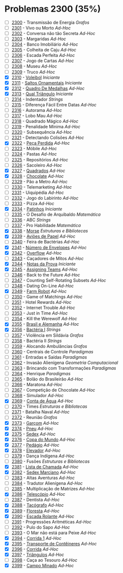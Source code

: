 # Problemas 2300 (35%)

- [ ]  [2300](https://www.beecrowd.com.br/judge/pt/problems/view/2300) - Transmissão de Energia *Grafos*
- [ ]  [2301](https://www.beecrowd.com.br/judge/pt/problems/view/2301) - Vivo ou Morto *Ad-Hoc*
- [ ]  [2302](https://www.beecrowd.com.br/judge/pt/problems/view/2302) - Conversa não tão Secreta *Ad-Hoc*
- [ ]  [2303](https://www.beecrowd.com.br/judge/pt/problems/view/2303) - Margaridas *Ad-Hoc*
- [ ]  [2304](https://www.beecrowd.com.br/judge/pt/problems/view/2304) - Banco Imobiliário *Ad-Hoc*
- [ ]  [2305](https://www.beecrowd.com.br/judge/pt/problems/view/2305) - Colheita de Caju *Ad-Hoc*
- [ ]  [2306](https://www.beecrowd.com.br/judge/pt/problems/view/2306) - Escada Perfeita *Ad-Hoc*
- [ ]  [2307](https://www.beecrowd.com.br/judge/pt/problems/view/2307) - Jogo de Cartas *Ad-Hoc*
- [ ]  [2308](https://www.beecrowd.com.br/judge/pt/problems/view/2308) - Museu *Ad-Hoc*
- [ ]  [2309](https://www.beecrowd.com.br/judge/pt/problems/view/2309) - Truco *Ad-Hoc*
- [x]  [2310](https://www.beecrowd.com.br/judge/pt/problems/view/2310) - [Voleibol](https://github.com/potigol/beecrowd/blob/master/src/2300/2310.poti) *Iniciante*
- [x]  [2311](https://www.beecrowd.com.br/judge/pt/problems/view/2311) - [Saltos Ornamentais](https://github.com/potigol/beecrowd/blob/master/src/2300/2311.poti) *Iniciante*
- [x]  [2312](https://www.beecrowd.com.br/judge/pt/problems/view/2312) - [Quadro De Medalhas](https://github.com/potigol/beecrowd/blob/master/src/2300/2312.poti) *Ad-Hoc*
- [x]  [2313](https://www.beecrowd.com.br/judge/pt/problems/view/2313) - [Qual Triângulo](https://github.com/potigol/beecrowd/blob/master/src/2300/2313.poti) *Iniciante*
- [ ]  [2314](https://www.beecrowd.com.br/judge/pt/problems/view/2314) - Indentador *Strings*
- [ ]  [2315](https://www.beecrowd.com.br/judge/pt/problems/view/2315) - Diferença Fácil Entre Datas *Ad-Hoc*
- [ ]  [2316](https://www.beecrowd.com.br/judge/pt/problems/view/2316) - Autorama *Ad-Hoc*
- [ ]  [2317](https://www.beecrowd.com.br/judge/pt/problems/view/2317) - Lobo Mau *Ad-Hoc*
- [ ]  [2318](https://www.beecrowd.com.br/judge/pt/problems/view/2318) - Quadrado Mágico *Ad-Hoc*
- [ ]  [2319](https://www.beecrowd.com.br/judge/pt/problems/view/2319) - Penalidade Mínima *Ad-Hoc*
- [ ]  [2320](https://www.beecrowd.com.br/judge/pt/problems/view/2320) - Subsequência *Ad-Hoc*
- [ ]  [2321](https://www.beecrowd.com.br/judge/pt/problems/view/2321) - Detectando Colisões *Ad-Hoc*
- [x]  [2322](https://www.beecrowd.com.br/judge/pt/problems/view/2322) - [Peça Perdida](https://github.com/potigol/beecrowd/blob/master/src/2300/2322.poti) *Ad-Hoc*
- [ ]  [2323](https://www.beecrowd.com.br/judge/pt/problems/view/2323) - Móbile *Ad-Hoc*
- [ ]  [2324](https://www.beecrowd.com.br/judge/pt/problems/view/2324) - Pastas *Ad-Hoc*
- [ ]  [2325](https://www.beecrowd.com.br/judge/pt/problems/view/2325) - Repositórios *Ad-Hoc*
- [ ]  [2326](https://www.beecrowd.com.br/judge/pt/problems/view/2326) - Sacoleiro *Ad-Hoc*
- [x]  [2327](https://www.beecrowd.com.br/judge/pt/problems/view/2327) - [Quadrados](https://github.com/potigol/beecrowd/blob/master/src/2300/2327.poti) *Ad-Hoc*
- [x]  [2328](https://www.beecrowd.com.br/judge/pt/problems/view/2328) - [Chocolate](https://github.com/potigol/beecrowd/blob/master/src/2300/2328.poti) *Ad-Hoc*
- [ ]  [2329](https://www.beecrowd.com.br/judge/pt/problems/view/2329) - Pão a Metro *Ad-Hoc*
- [ ]  [2330](https://www.beecrowd.com.br/judge/pt/problems/view/2330) - Telemarketing *Ad-Hoc*
- [ ]  [2331](https://www.beecrowd.com.br/judge/pt/problems/view/2331) - Uiquipédia *Ad-Hoc*
- [ ]  [2332](https://www.beecrowd.com.br/judge/pt/problems/view/2332) - Jogo do Labirinto *Ad-Hoc*
- [ ]  [2333](https://www.beecrowd.com.br/judge/pt/problems/view/2333) - Pizza *Ad-Hoc*
- [x]  [2334](https://www.beecrowd.com.br/judge/pt/problems/view/2334) - [Patinhos](https://github.com/potigol/beecrowd/blob/master/src/2300/2334.poti) *Iniciante*
- [ ]  [2335](https://www.beecrowd.com.br/judge/pt/problems/view/2335) - O Desafio de Arquibaldo *Matemática*
- [ ]  [2336](https://www.beecrowd.com.br/judge/pt/problems/view/2336) - ABC *Strings*
- [ ]  [2337](https://www.beecrowd.com.br/judge/pt/problems/view/2337) - Pro Habilidade *Matemática*
- [x]  [2338](https://www.beecrowd.com.br/judge/pt/problems/view/2338) - [Morse](https://github.com/potigol/beecrowd/blob/master/src/2300/2338.poti) *Estruturas e Bibliotecas*
- [x]  [2339](https://www.beecrowd.com.br/judge/pt/problems/view/2339) - [Aviões de Papel](https://github.com/potigol/beecrowd/blob/master/src/2300/2339.poti) *Ad-Hoc*
- [ ]  [2340](https://www.beecrowd.com.br/judge/pt/problems/view/2340) - Feira de Bactérias *Ad-Hoc*
- [x]  [2341](https://www.beecrowd.com.br/judge/pt/problems/view/2341) - [Número de Envelopes](https://github.com/potigol/beecrowd/blob/master/src/2300/2341.poti) *Ad-Hoc*
- [x]  [2342](https://www.beecrowd.com.br/judge/pt/problems/view/2342) - [Overflow](https://github.com/potigol/beecrowd/blob/master/src/2300/2342.poti) *Ad-Hoc*
- [ ]  [2343](https://www.beecrowd.com.br/judge/pt/problems/view/2343) - Caçadores de Mitos *Ad-Hoc*
- [x]  [2344](https://www.beecrowd.com.br/judge/pt/problems/view/2344) - [Notas da Prova](https://github.com/potigol/beecrowd/blob/master/src/2300/2344.poti) *Iniciante*
- [x]  [2345](https://www.beecrowd.com.br/judge/pt/problems/view/2345) - [Assigning Teams](https://github.com/potigol/beecrowd/blob/master/src/2300/2345.poti) *Ad-Hoc*
- [ ]  [2346](https://www.beecrowd.com.br/judge/pt/problems/view/2346) - Back to the Future *Ad-Hoc*
- [ ]  [2347](https://www.beecrowd.com.br/judge/pt/problems/view/2347) - Counting Self-Rotating Subsets *Ad-Hoc*
- [ ]  [2348](https://www.beecrowd.com.br/judge/pt/problems/view/2348) - Dating On-Line *Ad-Hoc*
- [x]  [2349](https://www.beecrowd.com.br/judge/pt/problems/view/2349) - [Farm Robot](https://github.com/potigol/beecrowd/blob/master/src/2300/2349.poti) *Ad-Hoc*
- [ ]  [2350](https://www.beecrowd.com.br/judge/pt/problems/view/2350) - Game of Matchings *Ad-Hoc*
- [ ]  [2351](https://www.beecrowd.com.br/judge/pt/problems/view/2351) - Hotel Rewards *Ad-Hoc*
- [ ]  [2352](https://www.beecrowd.com.br/judge/pt/problems/view/2352) - Internet Trouble *Ad-Hoc*
- [ ]  [2353](https://www.beecrowd.com.br/judge/pt/problems/view/2353) - Just in Time *Ad-Hoc*
- [ ]  [2354](https://www.beecrowd.com.br/judge/pt/problems/view/2354) - Kill the Werewolf *Ad-Hoc*
- [x]  [2355](https://www.beecrowd.com.br/judge/pt/problems/view/2355) - [Brasil e Alemanha](https://github.com/potigol/beecrowd/blob/master/src/2300/2355.poti) *Ad-Hoc*
- [x]  [2356](https://www.beecrowd.com.br/judge/pt/problems/view/2356) - [Bactéria I](https://github.com/potigol/beecrowd/blob/master/src/2300/2356.poti) *Strings*
- [ ]  [2357](https://www.beecrowd.com.br/judge/pt/problems/view/2357) - Violência em Sildávia *Grafos*
- [ ]  [2358](https://www.beecrowd.com.br/judge/pt/problems/view/2358) - Bactéria II *Strings*
- [ ]  [2359](https://www.beecrowd.com.br/judge/pt/problems/view/2359) - Alocando Ambulâncias *Grafos*
- [ ]  [2360](https://www.beecrowd.com.br/judge/pt/problems/view/2360) - Centrais de Controle *Paradigmas*
- [ ]  [2361](https://www.beecrowd.com.br/judge/pt/problems/view/2361) - Entradas e Saídas *Paradigmas*
- [ ]  [2362](https://www.beecrowd.com.br/judge/pt/problems/view/2362) - Invasão Alienígena *Geometria Computacional*
- [ ]  [2363](https://www.beecrowd.com.br/judge/pt/problems/view/2363) - Brincando com Transformações *Paradigmas*
- [ ]  [2364](https://www.beecrowd.com.br/judge/pt/problems/view/2364) - Henrique *Paradigmas*
- [ ]  [2365](https://www.beecrowd.com.br/judge/pt/problems/view/2365) - Bolão do Brasileirão *Ad-Hoc*
- [ ]  [2366](https://www.beecrowd.com.br/judge/pt/problems/view/2366) - Maratona *Ad-Hoc*
- [ ]  [2367](https://www.beecrowd.com.br/judge/pt/problems/view/2367) - Competição de Chocolate *Ad-Hoc*
- [ ]  [2368](https://www.beecrowd.com.br/judge/pt/problems/view/2368) - Simulador *Ad-Hoc*
- [x]  [2369](https://www.beecrowd.com.br/judge/pt/problems/view/2369) - [Conta de Água](https://github.com/potigol/beecrowd/blob/master/src/2300/2369.poti) *Ad-Hoc*
- [ ]  [2370](https://www.beecrowd.com.br/judge/pt/problems/view/2370) - Times *Estruturas e Bibliotecas*
- [ ]  [2371](https://www.beecrowd.com.br/judge/pt/problems/view/2371) - Batalha Naval *Ad-Hoc*
- [ ]  [2372](https://www.beecrowd.com.br/judge/pt/problems/view/2372) - Reunião *Grafos*
- [x]  [2373](https://www.beecrowd.com.br/judge/pt/problems/view/2373) - [Garçom](https://github.com/potigol/beecrowd/blob/master/src/2300/2373.poti) *Ad-Hoc*
- [x]  [2374](https://www.beecrowd.com.br/judge/pt/problems/view/2374) - [Pneu](https://github.com/potigol/beecrowd/blob/master/src/2300/2374.poti) *Ad-Hoc*
- [x]  [2375](https://www.beecrowd.com.br/judge/pt/problems/view/2375) - [Sedex](https://github.com/potigol/beecrowd/blob/master/src/2300/2375.poti) *Ad-Hoc*
- [x]  [2376](https://www.beecrowd.com.br/judge/pt/problems/view/2376) - [Copa do Mundo](https://github.com/potigol/beecrowd/blob/master/src/2300/2376.poti) *Ad-Hoc*
- [x]  [2377](https://www.beecrowd.com.br/judge/pt/problems/view/2377) - [Pedágio](https://github.com/potigol/beecrowd/blob/master/src/2300/2377.poti) *Ad-Hoc*
- [x]  [2378](https://www.beecrowd.com.br/judge/pt/problems/view/2378) - [Elevador](https://github.com/potigol/beecrowd/blob/master/src/2300/2378.poti) *Ad-Hoc*
- [ ]  [2379](https://www.beecrowd.com.br/judge/pt/problems/view/2379) - Dança Indígena *Ad-Hoc*
- [ ]  [2380](https://www.beecrowd.com.br/judge/pt/problems/view/2380) - Fusões *Estruturas e Bibliotecas*
- [x]  [2381](https://www.beecrowd.com.br/judge/pt/problems/view/2381) - [Lista de Chamada](https://github.com/potigol/beecrowd/blob/master/src/2300/2381.poti) *Ad-Hoc*
- [x]  [2382](https://www.beecrowd.com.br/judge/pt/problems/view/2382) - [Sedex Marciano](https://github.com/potigol/beecrowd/blob/master/src/2300/2382.poti) *Ad-Hoc*
- [ ]  [2383](https://www.beecrowd.com.br/judge/pt/problems/view/2383) - Altas Aventuras *Ad-Hoc*
- [ ]  [2384](https://www.beecrowd.com.br/judge/pt/problems/view/2384) - Tradutor Alienígena *Ad-Hoc*
- [ ]  [2385](https://www.beecrowd.com.br/judge/pt/problems/view/2385) - Multiplicação de Matrizes *Ad-Hoc*
- [x]  [2386](https://www.beecrowd.com.br/judge/pt/problems/view/2386) - [Telescópio](https://github.com/potigol/beecrowd/blob/master/src/2300/2386.poti) *Ad-Hoc*
- [ ]  [2387](https://www.beecrowd.com.br/judge/pt/problems/view/2387) - Dentista *Ad-Hoc*
- [x]  [2388](https://www.beecrowd.com.br/judge/pt/problems/view/2388) - [Tacógrafo](https://github.com/potigol/beecrowd/blob/master/src/2300/2388.poti) *Ad-Hoc*
- [x]  [2389](https://www.beecrowd.com.br/judge/pt/problems/view/2389) - [Floresta](https://github.com/potigol/beecrowd/blob/master/src/2300/2389.poti) *Ad-Hoc*
- [x]  [2390](https://www.beecrowd.com.br/judge/pt/problems/view/2390) - [Escada Rolante](https://github.com/potigol/beecrowd/blob/master/src/2300/2390.poti) *Ad-Hoc*
- [ ]  [2391](https://www.beecrowd.com.br/judge/pt/problems/view/2391) - Progressões Aritméticas *Ad-Hoc*
- [ ]  [2392](https://www.beecrowd.com.br/judge/pt/problems/view/2392) - Pulo do Sapo *Ad-Hoc*
- [ ]  [2393](https://www.beecrowd.com.br/judge/pt/problems/view/2393) - O Mar não está para Peixe *Ad-Hoc*
- [x]  [2394](https://www.beecrowd.com.br/judge/pt/problems/view/2394) - [Corrida 1](https://github.com/potigol/beecrowd/blob/master/src/2300/2394.poti) *Ad-Hoc*
- [x]  [2395](https://www.beecrowd.com.br/judge/pt/problems/view/2395) - [Transporte de Contêineres](https://github.com/potigol/beecrowd/blob/master/src/2300/2395.poti) *Ad-Hoc*
- [x]  [2396](https://www.beecrowd.com.br/judge/pt/problems/view/2396) - [Corrida](https://github.com/potigol/beecrowd/blob/master/src/2300/2396.poti) *Ad-Hoc*
- [x]  [2397](https://www.beecrowd.com.br/judge/pt/problems/view/2397) - [Triângulos](https://github.com/potigol/beecrowd/blob/master/src/2300/2397.poti) *Ad-Hoc*
- [ ]  [2398](https://www.beecrowd.com.br/judge/pt/problems/view/2398) - Caça ao Tesouro *Ad-Hoc*
- [x]  [2399](https://www.beecrowd.com.br/judge/pt/problems/view/2399) - [Campo Minado](https://github.com/potigol/beecrowd/blob/master/src/2300/2399.poti) *Ad-Hoc*